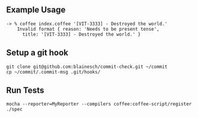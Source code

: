 ## Example Usage
~~~
-> % coffee index.coffee '[VIT-3333] - Destroyed the world.'
    Invalid format { reason: 'Needs to be present tense',
      title: '[VIT-3333] - Destroyed the world.' }
~~~

## Setup a git hook
~~~
git clone git@github.com:blainesch/commit-check.git ~/commit
cp ~/commit/.commit-msg .git/hooks/
~~~

## Run Tests
~~~
mocha --reporter=MyReporter --compilers coffee:coffee-script/register ./spec
~~~
